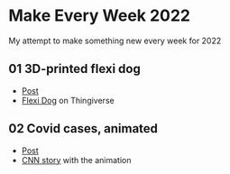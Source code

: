 # Make Every Week 2022

My attempt to make something new every week for 2022

## 01 3D-printed flexi dog

- [Post](https://johnkeefe.net/make-every-week-returns)
- [Flexi Dog](https://www.thingiverse.com/thing:2810483/files) on Thingiverse


## 02 Covid cases, animated

- [Post](https://johnkeefe.net/covid-cases-animated)
- [CNN story](https://www.cnn.com/2022/01/14/us/covid-cases-animation/index.html) with the animation


